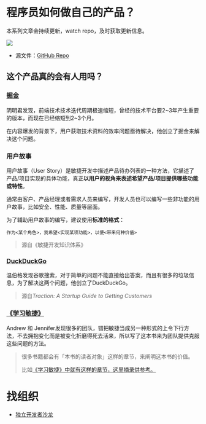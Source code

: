 #  程序员如何做自己的产品？

本系列文章会持续更新，watch repo，及时获取更新信息。

![](https://cdn.jsdelivr.net/gh/Andy-AO/GitHubPictureBed/img/20201013081955.png)

- 源文件：[GitHub Repo](https://github.com/Andy-AO/product)

## 这个产品真的会有人用吗？

### [掘金](https://juejin.im/post/6844903458294726670)

阴明君发现，前端技术技术迭代周期极速缩短，曾经的技术平台要2\~3年产生重要的版本，而现在已经缩短到2\~3个月。

在内容爆发的背景下，用户获取技术资料的效率问题亟待解决，他创立了掘金来解决这个问题。

### 用户故事

用户故事（User  Story）是敏捷开发中描述产品待办列表的一种方法，它描述了产品/项目实现的具体功能，真正**以用户的视角来表述希望产品/项目提供哪些功能或特性**。

通常由客户、产品经理或者需求人员来编写，开发人员也可以编写一些非功能的用户故事，比如安全、性能、质量等层面。

为了辅助用户故事的编写，建议使用**标准的格式**：

`作为<某个角色>，我希望<实现某项功能>，以便<带来何种价值>`
> 源自《敏捷开发知识体系》

### [DuckDuckGo](https://book.douban.com/subject/25976281/)

温伯格发现谷歌搜索，对于简单的问题不能直接给出答案，而且有很多的垃圾信息，为了解决这两个问题，他创立了DuckDuckGo。
> 源自*Traction: A Startup Guide to Getting Customers*

### [《学习敏捷》](https://book.douban.com/subject/26979886/)

Andrew 和 Jennifer发现很多的团队，错把敏捷当成另一种形式的上令下行方法，不去拥抱变化而是被变化折磨得死去活来，所以写了这本书来为团队提供克服这些问题的方法。

> 很多书籍都会有「本书的读者对象」这样的章节，来阐明这本书的价值。
>
> 比如[《学习敏捷》中就有这样的章节，这里摘录供参考。](.\excerpt\learning-agile.md)

# 找组织

- [独立开发者沙龙](http://costart.top/)



